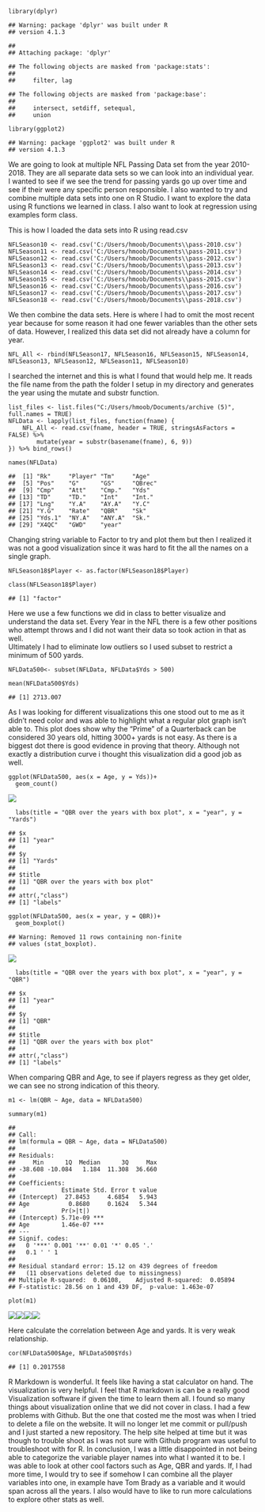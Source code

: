     library(dplyr)

    ## Warning: package 'dplyr' was built under R
    ## version 4.1.3

    ## 
    ## Attaching package: 'dplyr'

    ## The following objects are masked from 'package:stats':
    ## 
    ##     filter, lag

    ## The following objects are masked from 'package:base':
    ## 
    ##     intersect, setdiff, setequal,
    ##     union

    library(ggplot2)

    ## Warning: package 'ggplot2' was built under R
    ## version 4.1.3

We are going to look at multiple NFL Passing Data set from the year
2010-2018. They are all separate data sets so we can look into an
individual year. I wanted to see if we see the trend for passing yards
go up over time and see if their were any specific person responsible. I
also wanted to try and combine multiple data sets into one on R Studio.
I want to explore the data using R functions we learned in class. I also
want to look at regression using examples form class.

This is how I loaded the data sets into R using read.csv

    NFLSeason10 <- read.csv('C:/Users/hmoob/Documents\\pass-2010.csv')
    NFLSeason11 <- read.csv('C:/Users/hmoob/Documents\\pass-2011.csv')
    NFLSeason12 <- read.csv('C:/Users/hmoob/Documents\\pass-2012.csv')
    NFLSeason13 <- read.csv('C:/Users/hmoob/Documents\\pass-2013.csv')
    NFLSeason14 <- read.csv('C:/Users/hmoob/Documents\\pass-2014.csv')
    NFLSeason15 <- read.csv('C:/Users/hmoob/Documents\\pass-2015.csv')
    NFLSeason16 <- read.csv('C:/Users/hmoob/Documents\\pass-2016.csv')
    NFLSeason17 <- read.csv('C:/Users/hmoob/Documents\\pass-2017.csv')
    NFLSeason18 <- read.csv('C:/Users/hmoob/Documents\\pass-2018.csv')

We then combine the data sets. Here is where I had to omit the most
recent year because for some reason it had one fewer variables than the
other sets of data. However, I realized this data set did not already
have a column for year.

    NFL_All <- rbind(NFLSeason17, NFLSeason16, NFLSeason15, NFLSeason14, NFLSeason13, NFLSeason12, NFLSeason11, NFLSeason10)

I searched the internet and this is what I found that would help me. It
reads the file name from the path the folder I setup in my directory and
generates the year using the mutate and substr function.

    list_files <- list.files("C:/Users/hmoob/Documents/archive (5)", full.names = TRUE)
    NFLData <- lapply(list_files, function(fname) {
        NFL_All <- read.csv(fname, header = TRUE, stringsAsFactors = FALSE) %>%
            mutate(year = substr(basename(fname), 6, 9))
    }) %>% bind_rows()

    names(NFLData)

    ##  [1] "Rk"     "Player" "Tm"     "Age"   
    ##  [5] "Pos"    "G"      "GS"     "QBrec" 
    ##  [9] "Cmp"    "Att"    "Cmp."   "Yds"   
    ## [13] "TD"     "TD."    "Int"    "Int."  
    ## [17] "Lng"    "Y.A"    "AY.A"   "Y.C"   
    ## [21] "Y.G"    "Rate"   "QBR"    "Sk"    
    ## [25] "Yds.1"  "NY.A"   "ANY.A"  "Sk."   
    ## [29] "X4QC"   "GWD"    "year"

Changing string variable to Factor to try and plot them but then I
realized it was not a good visualization since it was hard to fit the
all the names on a single graph.

    NFLSeason18$Player <- as.factor(NFLSeason18$Player)

    class(NFLSeason18$Player)

    ## [1] "factor"

Here we use a few functions we did in class to better visualize and
understand the data set. Every Year in the NFL there is a few other
positions who attempt throws and I did not want their data so took
action in that as well.  
Ultimately I had to eliminate low outliers so I used subset to restrict
a minimum of 500 yards.

    NFLData500<- subset(NFLData, NFLData$Yds > 500)

    mean(NFLData500$Yds)

    ## [1] 2713.007

As I was looking for different visualizations this one stood out to me
as it didn’t need color and was able to highlight what a regular plot
graph isn’t able to. This plot does show why the “Prime” of a
Quarterback can be considered 30 years old, hitting 3000+ yards is not
easy. As there is a biggest dot there is good evidence in proving that
theory. Although not exactly a distribution curve i thought this
visualization did a good job as well.

    ggplot(NFLData500, aes(x = Age, y = Yds))+
      geom_count()

![](README_files/figure-markdown_strict/unnamed-chunk-11-1.png)

      labs(title = "QBR over the years with box plot", x = "year", y = "Yards")

    ## $x
    ## [1] "year"
    ## 
    ## $y
    ## [1] "Yards"
    ## 
    ## $title
    ## [1] "QBR over the years with box plot"
    ## 
    ## attr(,"class")
    ## [1] "labels"

    ggplot(NFLData500, aes(x = year, y = QBR))+
      geom_boxplot()

    ## Warning: Removed 11 rows containing non-finite
    ## values (stat_boxplot).

![](README_files/figure-markdown_strict/unnamed-chunk-12-1.png)

      labs(title = "QBR over the years with box plot", x = "year", y = "QBR")

    ## $x
    ## [1] "year"
    ## 
    ## $y
    ## [1] "QBR"
    ## 
    ## $title
    ## [1] "QBR over the years with box plot"
    ## 
    ## attr(,"class")
    ## [1] "labels"

When comparing QBR and Age, to see if players regress as they get older,
we can see no strong indication of this theory.

    m1 <- lm(QBR ~ Age, data = NFLData500)

    summary(m1)

    ## 
    ## Call:
    ## lm(formula = QBR ~ Age, data = NFLData500)
    ## 
    ## Residuals:
    ##     Min      1Q  Median      3Q     Max 
    ## -38.608 -10.084   1.184  11.308  36.660 
    ## 
    ## Coefficients:
    ##             Estimate Std. Error t value
    ## (Intercept)  27.8453     4.6854   5.943
    ## Age           0.8680     0.1624   5.344
    ##             Pr(>|t|)    
    ## (Intercept) 5.71e-09 ***
    ## Age         1.46e-07 ***
    ## ---
    ## Signif. codes:  
    ##   0 '***' 0.001 '**' 0.01 '*' 0.05 '.'
    ##   0.1 ' ' 1
    ## 
    ## Residual standard error: 15.12 on 439 degrees of freedom
    ##   (11 observations deleted due to missingness)
    ## Multiple R-squared:  0.06108,    Adjusted R-squared:  0.05894 
    ## F-statistic: 28.56 on 1 and 439 DF,  p-value: 1.463e-07

    plot(m1)

![](README_files/figure-markdown_strict/unnamed-chunk-15-1.png)![](README_files/figure-markdown_strict/unnamed-chunk-15-2.png)![](README_files/figure-markdown_strict/unnamed-chunk-15-3.png)![](README_files/figure-markdown_strict/unnamed-chunk-15-4.png)

Here calculate the correlation between Age and yards. It is very weak
relationship.

    cor(NFLData500$Age, NFLData500$Yds)

    ## [1] 0.2017558

R Markdown is wonderful. It feels like having a stat calculator on hand.
The visualization is very helpful. I feel that R markdown is can be a
really good Visualization software if given the time to learn them all.
I found so many things about visualization online that we did not cover
in class. I had a few problems with Github. But the one that costed me
the most was when I tried to delete a file on the website. It will no
longer let me commit or pull/push and I just started a new repository.
The help site helped at time but it was though to trouble shoot as I was
not sure with Github program was useful to troubleshoot with for R. In
conclusion, I was a little disappointed in not being able to categorize
the variable player names into what I wanted it to be. I was able to
look at other cool factors such as Age, QBR and yards. If, I had more
time, I would try to see if somehow I can combine all the player
variables into one, in example have Tom Brady as a variable and it would
span across all the years. I also would have to like to run more
calculations to explore other stats as well.
